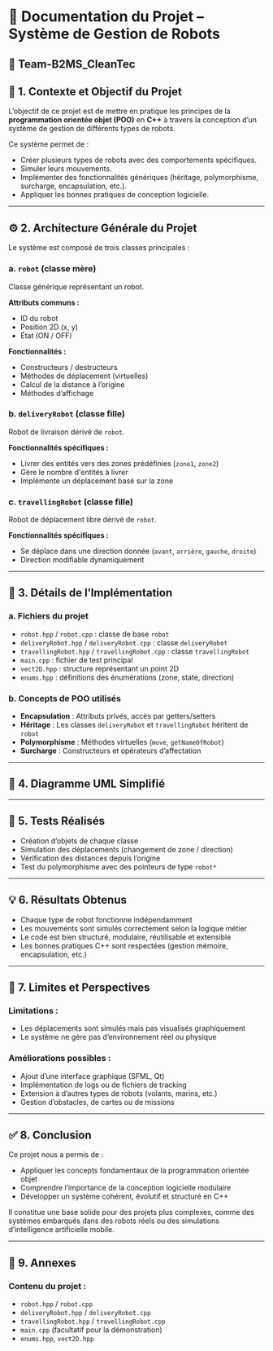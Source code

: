# 📄 Documentation du Projet – Système de Gestion de Robots

## 👤 Team-B2MS_CleanTec

## 🧠 1. Contexte et Objectif du Projet

L’objectif de ce projet est de mettre en pratique les principes de la **programmation orientée objet (POO)** en **C++** à travers la conception d’un système de gestion de différents types de robots.

Ce système permet de :

- Créer plusieurs types de robots avec des comportements spécifiques.
- Simuler leurs mouvements.
- Implémenter des fonctionnalités génériques (héritage, polymorphisme, surcharge, encapsulation, etc.).
- Appliquer les bonnes pratiques de conception logicielle.

---

## ⚙️ 2. Architecture Générale du Projet

Le système est composé de trois classes principales :

### a. `robot` (classe mère)

Classe générique représentant un robot.

**Attributs communs :**

- ID du robot
- Position 2D (x, y)
- État (ON / OFF)

**Fonctionnalités :**

- Constructeurs / destructeurs
- Méthodes de déplacement (virtuelles)
- Calcul de la distance à l’origine
- Méthodes d’affichage

### b. `deliveryRobot` (classe fille)

Robot de livraison dérivé de `robot`.

**Fonctionnalités spécifiques :**

- Livrer des entités vers des zones prédéfinies (`zone1`, `zone2`)
- Gère le nombre d'entités à livrer
- Implémente un déplacement basé sur la zone

### c. `travellingRobot` (classe fille)

Robot de déplacement libre dérivé de `robot`.

**Fonctionnalités spécifiques :**

- Se déplace dans une direction donnée (`avant`, `arrière`, `gauche`, `droite`)
- Direction modifiable dynamiquement

---

## 🧱 3. Détails de l’Implémentation

### a. Fichiers du projet

- `robot.hpp` / `robot.cpp` : classe de base `robot`
- `deliveryRobot.hpp` / `deliveryRobot.cpp` : classe `deliveryRobot`
- `travellingRobot.hpp` / `travellingRobot.cpp` : classe `travellingRobot`
- `main.cpp` : fichier de test principal
- `vect2D.hpp` : structure représentant un point 2D
- `enums.hpp` : définitions des énumérations (zone, state, direction)

### b. Concepts de POO utilisés

- **Encapsulation** : Attributs privés, accès par getters/setters
- **Héritage** : Les classes `deliveryRobot` et `travellingRobot` héritent de `robot`
- **Polymorphisme** : Méthodes virtuelles (`move`, `getNameOfRobot`)
- **Surcharge** : Constructeurs et opérateurs d’affectation

---

## 📐 4. Diagramme UML Simplifié


---

## 🧪 5. Tests Réalisés

- Création d’objets de chaque classe
- Simulation des déplacements (changement de zone / direction)
- Vérification des distances depuis l’origine
- Test du polymorphisme avec des pointeurs de type `robot*`

---

## 💡 6. Résultats Obtenus

- Chaque type de robot fonctionne indépendamment
- Les mouvements sont simulés correctement selon la logique métier
- Le code est bien structuré, modulaire, réutilisable et extensible
- Les bonnes pratiques C++ sont respectées (gestion mémoire, encapsulation, etc.)

---

## 🧩 7. Limites et Perspectives

### Limitations :

- Les déplacements sont simulés mais pas visualisés graphiquement
- Le système ne gère pas d’environnement réel ou physique

### Améliorations possibles :

- Ajout d’une interface graphique (SFML, Qt)
- Implémentation de logs ou de fichiers de tracking
- Extension à d’autres types de robots (volants, marins, etc.)
- Gestion d’obstacles, de cartes ou de missions

---

## ✅ 8. Conclusion

Ce projet nous a permis de :

- Appliquer les concepts fondamentaux de la programmation orientée objet
- Comprendre l’importance de la conception logicielle modulaire
- Développer un système cohérent, évolutif et structuré en C++

Il constitue une base solide pour des projets plus complexes, comme des systèmes embarqués dans des robots réels ou des simulations d’intelligence artificielle mobile.

---

## 📁 9. Annexes

### Contenu du projet :

- `robot.hpp` / `robot.cpp`
- `deliveryRobot.hpp` / `deliveryRobot.cpp`
- `travellingRobot.hpp` / `travellingRobot.cpp`
- `main.cpp` (facultatif pour la démonstration)
- `enums.hpp`, `vect2D.hpp`

